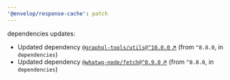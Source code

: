 ```yaml
---
'@envelop/response-cache': patch
---
```


dependencies updates:

- Updated dependency
  [`@graphql-tools/utils@^10.0.0` ↗︎](https://www.npmjs.com/package/@graphql-tools/utils/v/10.0.0)
  (from `^8.8.0`, in `dependencies`)
- Updated dependency
  [`@whatwg-node/fetch@^0.9.0` ↗︎](https://www.npmjs.com/package/@whatwg-node/fetch/v/0.9.0) (from
  `^0.8.0`, in `dependencies`)
